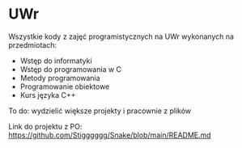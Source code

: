 # UWr
Wszystkie kody z zajęć programistycznych na UWr wykonanych na przedmiotach:
- Wstęp do informatyki
- Wstęp do programowania w C
- Metody programowania
- Programowanie obiektowe
- Kurs języka C++

To do: wydzielić większe projekty i pracownie z plików

Link do projektu z PO: https://github.com/Stigggggg/Snake/blob/main/README.md
